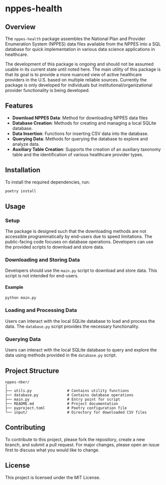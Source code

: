 # nppes-health

## Overview
The `nppes-health` package assembles the National Plan and Provider Enumeration System (NPPES) data files available from the NPPES into a SQL database for quick implementation in various data science applications in healthcare.

The development of this package is ongoing and should not be assumed usable in its current state until noted here.
The main utility of this package is that its goal is to provide a more nuanced view of active healthcare providers in the U.S. based on multiple reliable sources.
Currently the package is only developed for individuals but institutional/organizational provider functionality is being developed.

## Features
- **Download NPPES Data**: Method for downloading NPPES data files
- **Database Creation**: Methods for creating and managing a local SQLite database.
- **Data Insertion**: Functions for inserting CSV data into the database.
- **Querying Data**: Methods for querying the database to explore and analyze data.
- **Auxiliary Table Creation**: Supports the creation of an auxiliary taxonomy table and the identification of various healthcare provider types.

## Installation
To install the required dependencies, run:

```sh
poetry install
```

## Usage

### Setup
The package is designed such that the downloading methods are not accessible programmatically by end-users due to speed limitations. The public-facing code focuses on database operations. Developers can use the provided scripts to download and store data.

### Downloading and Storing Data
Developers should use the `main.py` script to download and store data. This script is not intended for end-users.

#### Example
```sh
python main.py
```

### Loading and Processing Data
Users can interact with the local SQLite database to load and process the data. The `database.py` script provides the necessary functionality.

### Querying Data
Users can interact with the local SQLite database to query and explore the data using methods provided in the `database.py` script.

## Project Structure
```plaintext
nppes-nber/
│
├── utils.py                # Contains utility functions
├── database.py             # Contains database operations
├── main.py                 # Entry point for script
├── README.md               # Project documentation
├── pyproject.toml          # Poetry configuration file
└── input/                  # Directory for downloaded CSV files
```

## Contributing
To contribute to this project, please fork the repository, create a new branch, and submit a pull request. For major changes, please open an issue first to discuss what you would like to change.

## License
This project is licensed under the MIT License.
